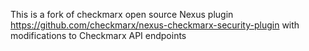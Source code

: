 This is a fork of checkmarx open source Nexus plugin https://github.com/checkmarx/nexus-checkmarx-security-plugin with modifications to Checkmarx API endpoints
